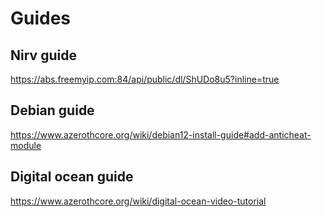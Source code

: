 # Guides

## Nirv guide

https://abs.freemyip.com:84/api/public/dl/ShUDo8u5?inline=true


## Debian guide
https://www.azerothcore.org/wiki/debian12-install-guide#add-anticheat-module


## Digital ocean guide

https://www.azerothcore.org/wiki/digital-ocean-video-tutorial
